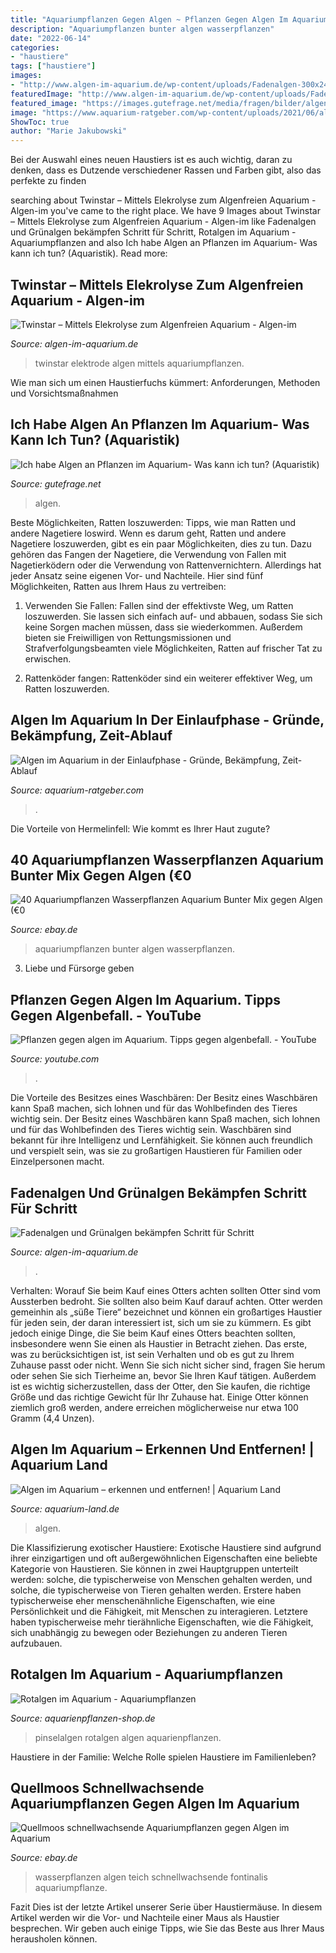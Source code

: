 ```yaml
---
title: "Aquariumpflanzen Gegen Algen ~ Pflanzen Gegen Algen Im Aquarium. Tipps Gegen Algenbefall."
description: "Aquariumpflanzen bunter algen wasserpflanzen"
date: "2022-06-14"
categories:
- "haustiere"
tags: ["haustiere"]
images:
- "http://www.algen-im-aquarium.de/wp-content/uploads/Fadenalgen-300x248.jpg"
featuredImage: "http://www.algen-im-aquarium.de/wp-content/uploads/Fadenalgen-300x248.jpg"
featured_image: "https://images.gutefrage.net/media/fragen/bilder/algen-an-pflanzen-im-aquarium--was-tun/2_full.jpg?v=1436379009000"
image: "https://www.aquarium-ratgeber.com/wp-content/uploads/2021/06/algen-beginnen-zu-wachsen-1000x750.jpg"
ShowToc: true
author: "Marie Jakubowski"
---
```



Bei der Auswahl eines neuen Haustiers ist es auch wichtig, daran zu denken, dass es Dutzende verschiedener Rassen und Farben gibt, also das perfekte zu finden

	

		
searching about Twinstar – Mittels Elekrolyse zum Algenfreien Aquarium - Algen-im you've came to the right place. We have 9 Images about Twinstar – Mittels Elekrolyse zum Algenfreien Aquarium - Algen-im like Fadenalgen und Grünalgen bekämpfen Schritt für Schritt, Rotalgen im Aquarium - Aquariumpflanzen and also Ich habe Algen an Pflanzen im Aquarium- Was kann ich tun? (Aquaristik). Read more:
		
    
## Twinstar – Mittels Elekrolyse Zum Algenfreien Aquarium - Algen-im

<img loading=lazy src="http://www.algen-im-aquarium.de/wp-content/uploads/Twinstar-Elektrode.jpeg" onerror="this.onerror=null;this.src='https://tse3.mm.bing.net/th?id=OIP.1vZbe6ZUnDU9_bH8lkXojwHaEK&amp;pid=15.1';" alt="Twinstar – Mittels Elekrolyse zum Algenfreien Aquarium - Algen-im">

_Source: algen-im-aquarium.de_

>twinstar elektrode algen mittels aquariumpflanzen. 

	

Wie man sich um einen Haustierfuchs kümmert: Anforderungen, Methoden und Vorsichtsmaßnahmen

    
## Ich Habe Algen An Pflanzen Im Aquarium- Was Kann Ich Tun? (Aquaristik)

<img loading=lazy src="https://images.gutefrage.net/media/fragen/bilder/algen-an-pflanzen-im-aquarium--was-tun/2_full.jpg?v=1436379009000" onerror="this.onerror=null;this.src='https://tse3.mm.bing.net/th?id=OIP.BM9NkGzvXqye2C8lJBnP9QHaHa&amp;pid=15.1';" alt="Ich habe Algen an Pflanzen im Aquarium- Was kann ich tun? (Aquaristik)">

_Source: gutefrage.net_

>algen. 

	

Beste Möglichkeiten, Ratten loszuwerden: Tipps, wie man Ratten und andere Nagetiere loswird.
Wenn es darum geht, Ratten und andere Nagetiere loszuwerden, gibt es ein paar Möglichkeiten, dies zu tun. Dazu gehören das Fangen der Nagetiere, die Verwendung von Fallen mit Nagetierködern oder die Verwendung von Rattenvernichtern. Allerdings hat jeder Ansatz seine eigenen Vor- und Nachteile. Hier sind fünf Möglichkeiten, Ratten aus Ihrem Haus zu vertreiben:
1) Verwenden Sie Fallen: Fallen sind der effektivste Weg, um Ratten loszuwerden. Sie lassen sich einfach auf- und abbauen, sodass Sie sich keine Sorgen machen müssen, dass sie wiederkommen. Außerdem bieten sie Freiwilligen von Rettungsmissionen und Strafverfolgungsbeamten viele Möglichkeiten, Ratten auf frischer Tat zu erwischen.

2) Rattenköder fangen: Rattenköder sind ein weiterer effektiver Weg, um Ratten loszuwerden.

    
## Algen Im Aquarium In Der Einlaufphase - Gründe, Bekämpfung, Zeit-Ablauf

<img loading=lazy src="https://www.aquarium-ratgeber.com/wp-content/uploads/2021/06/algen-beginnen-zu-wachsen-1000x750.jpg" onerror="this.onerror=null;this.src='https://tse3.mm.bing.net/th?id=OIP.aRfKWxG_P2CVTKMp0G43BwHaFj&amp;pid=15.1';" alt="Algen im Aquarium in der Einlaufphase - Gründe, Bekämpfung, Zeit-Ablauf">

_Source: aquarium-ratgeber.com_

>. 

	

Die Vorteile von Hermelinfell: Wie kommt es Ihrer Haut zugute?

    
## 40 Aquariumpflanzen Wasserpflanzen Aquarium Bunter Mix Gegen Algen (€0

<img loading=lazy src="https://i.ebayimg.com/images/g/c5YAAOSwvUlWrNK3/s-l400.jpg" onerror="this.onerror=null;this.src='https://tse2.mm.bing.net/th?id=OIP.u3f8tvrz1tFs9TWoafIOVAAAAA&amp;pid=15.1';" alt="40 Aquariumpflanzen Wasserpflanzen Aquarium Bunter Mix gegen Algen (€0">

_Source: ebay.de_

>aquariumpflanzen bunter algen wasserpflanzen. 

	

3. Liebe und Fürsorge geben

    
## Pflanzen Gegen Algen Im Aquarium. Tipps Gegen Algenbefall. - YouTube

<img loading=lazy src="https://i.ytimg.com/vi/4nB0LBBlxfc/maxresdefault.jpg" onerror="this.onerror=null;this.src='https://tse4.mm.bing.net/th?id=OIP.JaOYgzhs2DACsjAtVYnuWwHaEK&amp;pid=15.1';" alt="Pflanzen gegen algen im Aquarium. Tipps gegen algenbefall. - YouTube">

_Source: youtube.com_

>. 

	

Die Vorteile des Besitzes eines Waschbären: Der Besitz eines Waschbären kann Spaß machen, sich lohnen und für das Wohlbefinden des Tieres wichtig sein.
Der Besitz eines Waschbären kann Spaß machen, sich lohnen und für das Wohlbefinden des Tieres wichtig sein. Waschbären sind bekannt für ihre Intelligenz und Lernfähigkeit. Sie können auch freundlich und verspielt sein, was sie zu großartigen Haustieren für Familien oder Einzelpersonen macht.

    
## Fadenalgen Und Grünalgen Bekämpfen Schritt Für Schritt

<img loading=lazy src="http://www.algen-im-aquarium.de/wp-content/uploads/Fadenalgen-300x248.jpg" onerror="this.onerror=null;this.src='https://tse1.mm.bing.net/th?id=OIP.2jh98PkJVbKW3pOzssxRjAAAAA&amp;pid=15.1';" alt="Fadenalgen und Grünalgen bekämpfen Schritt für Schritt">

_Source: algen-im-aquarium.de_

>. 

	

Verhalten: Worauf Sie beim Kauf eines Otters achten sollten
Otter sind vom Aussterben bedroht. Sie sollten also beim Kauf darauf achten.
Otter werden gemeinhin als „süße Tiere“ bezeichnet und können ein großartiges Haustier für jeden sein, der daran interessiert ist, sich um sie zu kümmern. Es gibt jedoch einige Dinge, die Sie beim Kauf eines Otters beachten sollten, insbesondere wenn Sie einen als Haustier in Betracht ziehen. Das erste, was zu berücksichtigen ist, ist sein Verhalten und ob es gut zu Ihrem Zuhause passt oder nicht. Wenn Sie sich nicht sicher sind, fragen Sie herum oder sehen Sie sich Tierheime an, bevor Sie Ihren Kauf tätigen. Außerdem ist es wichtig sicherzustellen, dass der Otter, den Sie kaufen, die richtige Größe und das richtige Gewicht für Ihr Zuhause hat. Einige Otter können ziemlich groß werden, andere erreichen möglicherweise nur etwa 100 Gramm (4,4 Unzen).

    
## Algen Im Aquarium – Erkennen Und Entfernen! | Aquarium Land

<img loading=lazy src="https://aquarium-land.de/wp-content/uploads/2020/06/Aquarium-Algen.jpg" onerror="this.onerror=null;this.src='https://tse4.mm.bing.net/th?id=OIP.h11Fz7mCdZYZxOJOk-2JuQHaFj&amp;pid=15.1';" alt="Algen im Aquarium – erkennen und entfernen! | Aquarium Land">

_Source: aquarium-land.de_

>algen. 

	

Die Klassifizierung exotischer Haustiere:
Exotische Haustiere sind aufgrund ihrer einzigartigen und oft außergewöhnlichen Eigenschaften eine beliebte Kategorie von Haustieren. Sie können in zwei Hauptgruppen unterteilt werden: solche, die typischerweise von Menschen gehalten werden, und solche, die typischerweise von Tieren gehalten werden. Erstere haben typischerweise eher menschenähnliche Eigenschaften, wie eine Persönlichkeit und die Fähigkeit, mit Menschen zu interagieren. Letztere haben typischerweise mehr tierähnliche Eigenschaften, wie die Fähigkeit, sich unabhängig zu bewegen oder Beziehungen zu anderen Tieren aufzubauen.

    
## Rotalgen Im Aquarium - Aquariumpflanzen

<img loading=lazy src="https://www.aquarienpflanzen-shop.de/blog/wp-content/uploads/2018/03/Bartalgen_3-300x194.jpg" onerror="this.onerror=null;this.src='https://tse2.mm.bing.net/th?id=OIP.GiQuw3vhKBy92Hn6udH6GwAAAA&amp;pid=15.1';" alt="Rotalgen im Aquarium - Aquariumpflanzen">

_Source: aquarienpflanzen-shop.de_

>pinselalgen rotalgen algen aquarienpflanzen. 

	

Haustiere in der Familie: Welche Rolle spielen Haustiere im Familienleben?

    
## Quellmoos Schnellwachsende Aquariumpflanzen Gegen Algen Im Aquarium

<img loading=lazy src="https://i.ebayimg.com/images/g/YLwAAOSwIrNfiPUX/s-l300.jpg" onerror="this.onerror=null;this.src='https://tse1.mm.bing.net/th?id=OIP.07c3afaoe_5o7LK-AFxAlAAAAA&amp;pid=15.1';" alt="Quellmoos schnellwachsende Aquariumpflanzen gegen Algen im Aquarium">

_Source: ebay.de_

>wasserpflanzen algen teich schnellwachsende fontinalis aquariumpflanze. 

	

Fazit
Dies ist der letzte Artikel unserer Serie über Haustiermäuse. In diesem Artikel werden wir die Vor- und Nachteile einer Maus als Haustier besprechen. Wir geben auch einige Tipps, wie Sie das Beste aus Ihrer Maus herausholen können.

